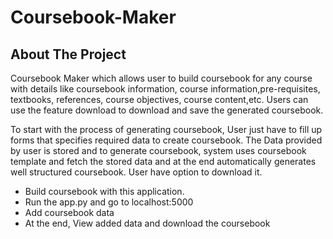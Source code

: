 # Coursebook-Maker

## About The Project
Coursebook Maker which allows user to build coursebook for any course with details like coursebook information, course information,pre-requisites, textbooks, references, course objectives, course content,etc.
Users can use the feature download to download and save the generated coursebook.

To start with the process of generating coursebook,
  User just have to fill up forms that specifies required data to create coursebook.
  The Data provided by user is stored and to generate coursebook, system uses coursebook template and fetch the stored data and at the end 
  automatically generates well structured coursebook.
  User have option to download it.
  
- Build coursebook with this application.
- Run the app.py and go to localhost:5000
- Add coursebook data
- At the end, View added data and download the coursebook
 
